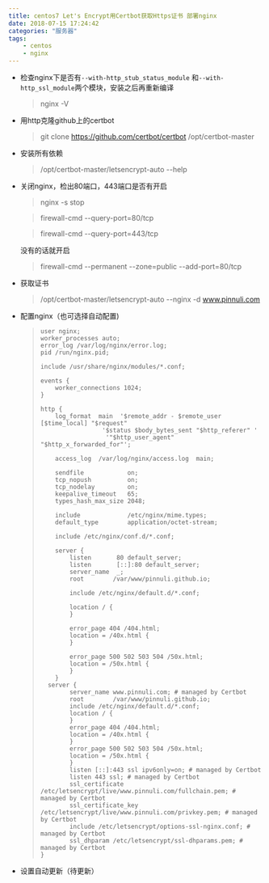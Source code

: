 ```yaml
---
title: centos7 Let's Encrypt用Certbot获取Https证书 部署nginx
date: 2018-07-15 17:24:42
categories: "服务器" 
tags:
	- centos
	- nginx
---
```


- 检查nginx下是否有`--with-http_stub_status_module` 和`--with-http_ssl_module`两个模块，安装之后再重新编译
	> nginx -V

- 用http克隆github上的certbot
	>git clone https://github.com/certbot/certbot /opt/certbot-master
	
- 安装所有依赖
 	>/opt/certbot-master/letsencrypt-auto --help
- 关闭nginx，检出80端口，443端口是否有开启
	>nginx -s stop
	                                    
	>firewall-cmd --query-port=80/tcp

	>firewall-cmd --query-port=443/tcp
	
	没有的话就开启
	>firewall-cmd --permanent --zone=public --add-port=80/tcp
- 获取证书
	>/opt/certbot-master/letsencrypt-auto --nginx -d www.pinnuli.com 
- 配置nginx（也可选择自动配置)
	
	>     user nginx;
	>     worker_processes auto;
	>     error_log /var/log/nginx/error.log;
	>     pid /run/nginx.pid;
	> 
	>     include /usr/share/nginx/modules/*.conf;
	> 
	>     events {
	>         worker_connections 1024;
	>     }
	> 
	>     http {
	>         log_format  main  '$remote_addr - $remote_user [$time_local] "$request" 
	>                      '$status $body_bytes_sent "$http_referer" '
	>                       '"$http_user_agent" "$http_x_forwarded_for"';
	> 
	>         access_log  /var/log/nginx/access.log  main;
	> 
	>         sendfile            on;
	>         tcp_nopush          on;
	>         tcp_nodelay         on;
	>         keepalive_timeout   65;
	>         types_hash_max_size 2048;
	> 
	>         include             /etc/nginx/mime.types;
	>         default_type        application/octet-stream;
	> 
	>         include /etc/nginx/conf.d/*.conf;
	> 
	> 	      server {
	>             listen       80 default_server;
	>             listen       [::]:80 default_server;
	>             server_name  _;
	>             root        /var/www/pinnuli.github.io;
	> 
	>             include /etc/nginx/default.d/*.conf;
	>   
	>             location / {
	>             }
	> 
	>             error_page 404 /404.html;
	>             location = /40x.html {
	>             }
	> 
	>             error_page 500 502 503 504 /50x.html;
	>             location = /50x.html {
	>             }
	>         }
	> 	    server {
	>             server_name www.pinnuli.com; # managed by Certbot
	>             root        /var/www/pinnuli.github.io;
	>             include /etc/nginx/default.d/*.conf;
	>             location / {
	>        	  }
	>             error_page 404 /404.html;
	>         	  location = /40x.html {
	>             }
	>             error_page 500 502 503 504 /50x.html;
	>             location = /50x.html {
	>             }
	>     	      listen [::]:443 ssl ipv6only=on; # managed by Certbot
	>     	      listen 443 ssl; # managed by Certbot
	>     	      ssl_certificate /etc/letsencrypt/live/www.pinnuli.com/fullchain.pem; # managed by Certbot
	>     	      ssl_certificate_key /etc/letsencrypt/live/www.pinnuli.com/privkey.pem; # managed by Certbot
	>     	      include /etc/letsencrypt/options-ssl-nginx.conf; # managed by Certbot
	>     	      ssl_dhparam /etc/letsencrypt/ssl-dhparams.pem; # managed by Certbot
	>     }

- 设置自动更新（待更新）